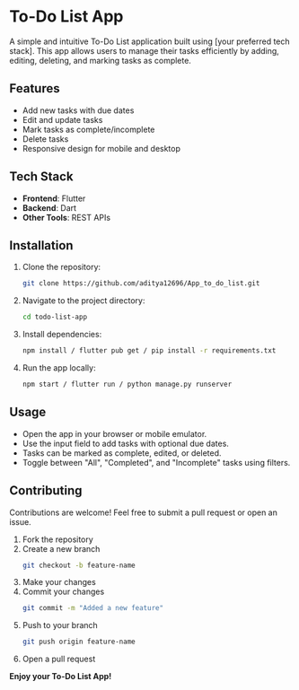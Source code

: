 # To-Do List App

A simple and intuitive To-Do List application built using [your preferred tech stack]. This app allows users to manage their tasks efficiently by adding, editing, deleting, and marking tasks as complete.

## Features

- Add new tasks with due dates
- Edit and update tasks
- Mark tasks as complete/incomplete
- Delete tasks
- Responsive design for mobile and desktop

## Tech Stack

- **Frontend**: Flutter
- **Backend**: Dart
- **Other Tools**: REST APIs

## Installation

1. Clone the repository:
    ```bash
    git clone https://github.com/aditya12696/App_to_do_list.git
    ```
2. Navigate to the project directory:
    ```bash
    cd todo-list-app
    ```
3. Install dependencies:
    ```bash
    npm install / flutter pub get / pip install -r requirements.txt
    ```
4. Run the app locally:
    ```bash
    npm start / flutter run / python manage.py runserver
    ```

## Usage

- Open the app in your browser or mobile emulator.
- Use the input field to add tasks with optional due dates.
- Tasks can be marked as complete, edited, or deleted.
- Toggle between "All", "Completed", and "Incomplete" tasks using filters.


## Contributing

Contributions are welcome! Feel free to submit a pull request or open an issue.

1. Fork the repository
2. Create a new branch
    ```bash
    git checkout -b feature-name
    ```
3. Make your changes
4. Commit your changes
    ```bash
    git commit -m "Added a new feature"
    ```
5. Push to your branch
    ```bash
    git push origin feature-name
    ```
6. Open a pull request

**Enjoy your To-Do List App!**

